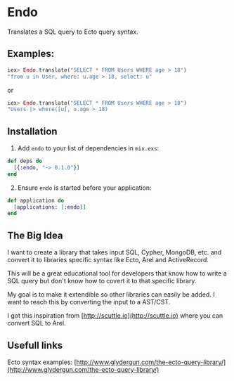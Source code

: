 # Endo

Translates a SQL query to Ecto query syntax.

## Examples:
```elixir
iex> Endo.translate("SELECT * FROM Users WHERE age > 18")
"from u in User, where: u.age > 18, select: u"
```

or

```elixir
iex> Endo.translate("SELECT * FROM Users WHERE age > 18")
"Users |> where([u], u.age > 18)
```

## Installation

1. Add `endo` to your list of dependencies in `mix.exs`:

  ```elixir
  def deps do
    [{:endo, "~> 0.1.0"}]
  end
  ```

2. Ensure `endo` is started before your application:

  ```elixir
  def application do
    [applications: [:endo]]
  end
  ```

## The Big Idea

I want to create a library that takes input SQL, Cypher, MongoDB, etc. and convert it
to libraries specific syntax like Ecto, Arel and ActiveRecord.

This will be a great educational tool for developers that know how to write a
SQL query but don't know how to covert it to that specific library.

My goal is to make it extendible so other libraries can easily be added. I want
to reach this by converting the input to a AST/CST.

I got this inspiration from [http://scuttle.io](http://scuttle.io) where you can convert SQL to Arel.

## Usefull links

Ecto syntax examples: [http://www.glydergun.com/the-ecto-query-library/](http://www.glydergun.com/the-ecto-query-library/)
